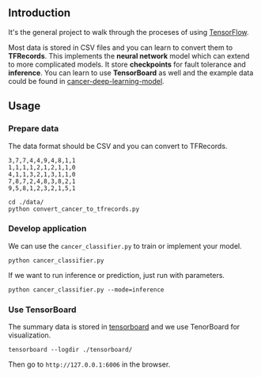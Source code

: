 ## Introduction

It's the general project to walk through the proceses of using [TensorFlow](https://github.com/tensorflow/tensorflow).

Most data is stored in CSV files and you can learn to convert them to **TFRecords**. This implements the **neural network** model which can extend to more complicated models. It store **checkpoints** for fault tolerance and **inference**. You can learn to use **TensorBoard** as well and the example data could be found in [cancer-deep-learning-model](https://github.com/mark-watson/cancer-deep-learning-model).

## Usage

### Prepare data 

The data format should be CSV and you can convert to TFRecords.

```
3,7,7,4,4,9,4,8,1,1
1,1,1,1,2,1,2,1,1,0
4,1,1,3,2,1,3,1,1,0
7,8,7,2,4,8,3,8,2,1
9,5,8,1,2,3,2,1,5,1
```

```
cd ./data/
python convert_cancer_to_tfrecords.py
```

### Develop application

We can use the `cancer_classifier.py` to train or implement your model.

```
python cancer_classifier.py
```

If we want to run inference or prediction, just run with parameters.

```
python cancer_classifier.py --mode=inference
```

### Use TensorBoard

The summary data is stored in [tensorboard](./tensorboard/) and we use TenorBoard for visualization.

```
tensorboard --logdir ./tensorboard/
```

Then go to `http://127.0.0.1:6006` in the browser.
